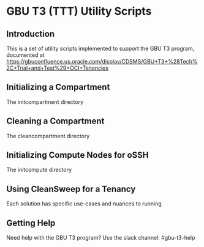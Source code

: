 # GBU T3 (TTT) Utility Scripts 

## Introduction

This is a set of utility scripts implemented to support the GBU T3 program, documented at https://gbuconfluence.us.oracle.com/display/CDSMS/GBU+T3+%28Tech%2C+Trial+and+Test%29+OCI+Tenancies 

## Initializing a Compartment 

The initcompartment directory

## Cleaning a Compartment 

The cleancompartment directory

## Initializing Compute Nodes for oSSH

The initcompute directory

## Using CleanSweep for a Tenancy

Each solution has specific use-cases and nuances to running

## Getting Help 

Need help with the GBU T3 program? Use the slack channel: #gbu-t3-help 

